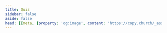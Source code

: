 ```yaml
---
title: Quiz
sidebar: false
aside: false
head: [[meta, {property: 'og:image', content: 'https://copy.church/_assets/social/bibles.png'}]]
---
```


<script lang='ts' setup>
import CopyrightQuiz from '@/_comp/CopyrightQuiz.vue'
</script>


<CopyrightQuiz/>
